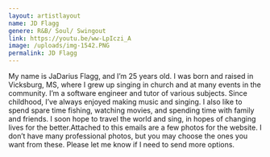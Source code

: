 ```yaml
---
layout: artistlayout
name: JD Flagg
genere: R&B/ Soul/ Swingout
link: https://youtu.be/ww-LpIczi_A
image: /uploads/img-1542.PNG
permalink: JD Flagg
---
```

My name is JaDarius Flagg, and I’m 25 years old. I was born and raised in Vicksburg, MS, where I grew up singing in church and at many events in the community. I’m a software engineer and tutor of various subjects. Since childhood, I’ve always enjoyed making music and singing. I also like to spend spare time fishing, watching movies, and spending time with family and friends. I soon hope to travel the world and sing, in hopes of changing lives for the better.Attached to this emails are a few photos for the website. I don’t have many professional photos, but you may choose the ones you want from these. Please let me know if I need to send more options.